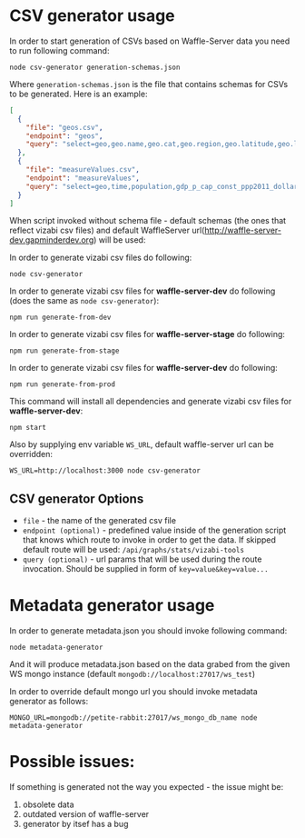 # CSV generator usage

In order to start generation of CSVs based on Waffle-Server data you need to run following command:

`node csv-generator generation-schemas.json`

Where `generation-schemas.json` is the file that contains schemas for CSVs to be generated. Here is an example:
 ```json
 [
   {
     "file": "geos.csv",
     "endpoint": "geos",
     "query": "select=geo,geo.name,geo.cat,geo.region,geo.latitude,geo.longitude&format=csv"
   },
   {
     "file": "measureValues.csv",
     "endpoint": "measureValues",
     "query": "select=geo,time,population,gdp_p_cap_const_ppp2011_dollar,gini,child_mortality_rate_per1000&time=2015&format=csv"
   }
 ]
 ```
 When script invoked without schema file - default schemas (the ones that reflect vizabi csv files) and default WaffleServer url(http://waffle-server-dev.gapminderdev.org) will be used:

 In order to generate vizabi csv files do following:
 ```
 node csv-generator
 ```

 In order to generate vizabi csv files for **waffle-server-dev** do following (does the same as `node csv-generator`):
 ```
 npm run generate-from-dev
 ```

 In order to generate vizabi csv files for **waffle-server-stage** do following:
 ```
 npm run generate-from-stage
 ```

 In order to generate vizabi csv files for **waffle-server-dev** do following:
 ```
 npm run generate-from-prod
 ```

 This command will install all dependencies and generate vizabi csv files for **waffle-server-dev**:
 ```
 npm start
 ```

 Also by supplying env variable `WS_URL`, default waffle-server url can be overridden:
 ```
 WS_URL=http://localhost:3000 node csv-generator
 ```

## CSV generator Options
 - `file` - the name of the generated csv file
 - `endpoint (optional)` - predefined value inside of the generation script that knows which route to invoke in order to get the data. If skipped default route will be used: `/api/graphs/stats/vizabi-tools`
 - `query (optional)` - url params that will be used during the route invocation. Should be supplied in form of `key=value&key=value...`

# Metadata generator usage

In order to generate metadata.json you should invoke following command:

```
node metadata-generator
```

And it will produce metadata.json based on the data grabed from the given WS mongo instance (default `mongodb://localhost:27017/ws_test`)

In order to override default mongo url you should invoke metadata generator as follows:

```
MONGO_URL=mongodb://petite-rabbit:27017/ws_mongo_db_name node metadata-generator
```

# Possible issues:
If something is generated not the way you expected - the issue might be:
 1. obsolete data
 2. outdated version of waffle-server
 3. generator by itsef has a bug